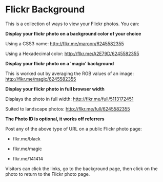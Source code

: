 Flickr Background
==============

This is a collection of ways to view your Flickr photos.  You can:

**Display your flickr photo on a background color of your choice**

Using a CSS3 name:  http://flkr.me/maroon/6245582355

Using a Hexadecimal color: http://flkr.me/A2E79D/6245582355




**Display your flickr photo on a 'magic' background**

This is worked out by averaging the RGB values of an image: http://flkr.me/magic/6245582355



**Display your flickr photo in full browser width**

Displays the photo in full width: http://flkr.me/full/5113172451

Suited to landscape photos:  http://flkr.me/full/6245582355




**The Photo ID is optional, it works off referrers**

Post any of the above type of URL on a public Flickr photo page:

* flkr.me/black

* flkr.me/magic

* flkr.me/141414




Visitors can click the links, go to the background page, then click on the photo to return to the Flickr photo page.